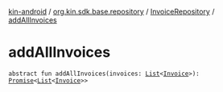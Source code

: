 [kin-android](../../index.md) / [org.kin.sdk.base.repository](../index.md) / [InvoiceRepository](index.md) / [addAllInvoices](./add-all-invoices.md)

# addAllInvoices

`abstract fun addAllInvoices(invoices: `[`List`](https://kotlinlang.org/api/latest/jvm/stdlib/kotlin.collections/-list/index.html)`<`[`Invoice`](../../org.kin.sdk.base.models/-invoice/index.md)`>): `[`Promise`](../../org.kin.sdk.base.tools/-promise/index.md)`<`[`List`](https://kotlinlang.org/api/latest/jvm/stdlib/kotlin.collections/-list/index.html)`<`[`Invoice`](../../org.kin.sdk.base.models/-invoice/index.md)`>>`